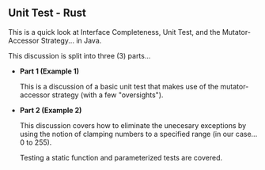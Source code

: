 ## Unit Test - Rust

This is a quick look at Interface Completeness, Unit Test, and the
Mutator-Accessor Strategy... in Java.

This discussion is split into three (3) parts...

  - **Part 1 (Example 1)**

    This is a discussion of a basic unit test that makes use of the
    mutator-accessor strategy (with a few "oversights").

  - **Part 2 (Example 2)**

    This discussion covers how to eliminate the unecesary exceptions by using
    the notion of clamping numbers to a specified range (in our case... 0 to 255).

    Testing a static function and parameterized tests are covered.

